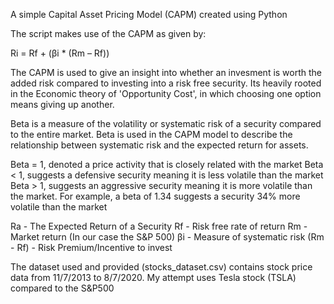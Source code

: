 A simple Capital Asset Pricing Model (CAPM) created using Python

The script makes use of the CAPM as given by:

Ri = Rf + (βi * (Rm – Rf))

The CAPM is used to give an insight into whether an invesment is worth the added risk compared to investing into a 
risk free security. Its heavily rooted in the Economic theory of 'Opportunity Cost', in which choosing one option 
means giving up another.

Beta is a measure of the volatility or systematic risk of a security compared to the entire market. Beta is used in
the CAPM model to describe the relationship between systematic risk and the expected return for assets. 

Beta = 1, denoted a price activity that is closely related with the market
Beta < 1, suggests a defensive security meaning it is less volatile than the market
Beta > 1, suggests an aggressive security meaning it is more volatile than the market. For example, a beta of 1.34 
suggests a security 34% more volatile than the market

Ra - The Expected Return of a Security
Rf - Risk free rate of return
Rm - Market return (In our case the S&P 500)
βi - Measure of systematic risk
(Rm - Rf) - Risk Premium/Incentive to invest

The dataset used and provided (stocks_dataset.csv) contains stock price data from 11/7/2013 to 8/7/2020. My attempt
uses Tesla stock (TSLA) compared to the S&P500
